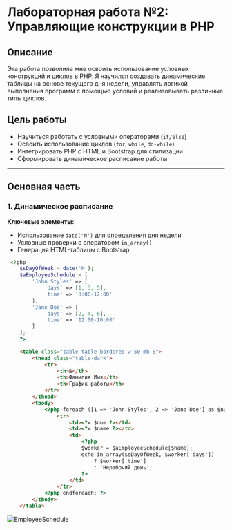 # Лабораторная работа №2: Управляющие конструкции в PHP

## Описание
Эта работа позволила мне освоить использование условных конструкций и циклов в PHP. Я научился создавать динамические таблицы на основе текущего дня недели, управлять логикой выполнения программ с помощью условий и реализовывать различные типы циклов.

## Цель работы
- Научиться работать с условными операторами (`if/else`)
- Освоить использование циклов (`for`, `while`, `do-while`)
- Интегрировать PHP с HTML и Bootstrap для стилизации
- Сформировать динамическое расписание работы

---

## Основная часть

### 1. Динамическое расписание

**Ключевые элементы:**
- Использование `date('N')` для определения дня недели
- Условные проверки с оператором `in_array()`
- Генерация HTML-таблицы с Bootstrap

```php
 <?php
    $sDayOfWeek = date('N'); 
    $aEmployeeSchedule = [
        'John Styles' => [
            'days' => [1, 3, 5],
            'time' => '8:00-12:00'
        ],
        'Jane Doe' => [
            'days' => [2, 4, 6],
            'time' => '12:00-16:00'
        ]
    ];
    ?>
```

```html
    <table class="table table-bordered w-50 mb-5">
        <thead class="table-dark">
            <tr>
                <th>№</th>
                <th>Фамилия Имя</th>
                <th>График работы</th>
            </tr>
        </thead>
        <tbody>
            <?php foreach ([1 => 'John Styles', 2 => 'Jane Doe'] as $num => $name): ?>
                <tr>
                    <td><?= $num ?></td>
                    <td><?= $name ?></td>
                    <td>
                        <?php
                        $worker = $aEmployeeSchedule[$name];
                        echo in_array($sDayOfWeek, $worker['days'])
                            ? $worker['time']
                            : 'Нерабочий день';
                        ?>
                    </td>
                </tr>
            <?php endforeach; ?>
        </tbody>
    </table>
```

![EmployeeSchedule](https://github.com/user-attachments/assets/4cb9978a-c1c5-4a96-95a3-91d500912edc)

